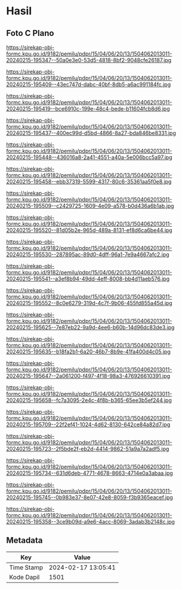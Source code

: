 # Hasil

## Foto C Plano

https://sirekap-obj-formc.kpu.go.id/9182/pemilu/pdpr/15/04/06/20/13/1504062013011-20240215-195347--50a0e3e0-53d5-4818-8bf2-9048cfe26187.jpg

https://sirekap-obj-formc.kpu.go.id/9182/pemilu/pdpr/15/04/06/20/13/1504062013011-20240215-195409--43ec747d-dabc-40bf-8db5-a6ac991184fc.jpg

https://sirekap-obj-formc.kpu.go.id/9182/pemilu/pdpr/15/04/06/20/13/1504062013011-20240215-195419--bce6910c-199e-48c4-bede-b11604fcb8d6.jpg

https://sirekap-obj-formc.kpu.go.id/9182/pemilu/pdpr/15/04/06/20/13/1504062013011-20240215-195437--400ec99d-d5bd-4866-8a27-bda846be8331.jpg

https://sirekap-obj-formc.kpu.go.id/9182/pemilu/pdpr/15/04/06/20/13/1504062013011-20240215-195448--436016a8-2a41-4551-a40a-5e006bcc5a97.jpg

https://sirekap-obj-formc.kpu.go.id/9182/pemilu/pdpr/15/04/06/20/13/1504062013011-20240215-195458--ebb37319-5599-4317-80c6-35361aa5f0e8.jpg

https://sirekap-obj-formc.kpu.go.id/9182/pemilu/pdpr/15/04/06/20/13/1504062013011-20240215-195509--c2429725-1609-4e09-a578-b0d436a6b1ab.jpg

https://sirekap-obj-formc.kpu.go.id/9182/pemilu/pdpr/15/04/06/20/13/1504062013011-20240215-195520--81d05b2e-965d-489a-8131-ef8d6ca6be44.jpg

https://sirekap-obj-formc.kpu.go.id/9182/pemilu/pdpr/15/04/06/20/13/1504062013011-20240215-195530--287895ac-89d0-4dff-96a1-7e9a4667afc2.jpg

https://sirekap-obj-formc.kpu.go.id/9182/pemilu/pdpr/15/04/06/20/13/1504062013011-20240215-195541--a3ef8b94-49dd-4eff-8008-bb4d11aeb576.jpg

https://sirekap-obj-formc.kpu.go.id/9182/pemilu/pdpr/15/04/06/20/13/1504062013011-20240215-195552--8c0e6279-319d-4c7f-9b06-455fd855a45d.jpg

https://sirekap-obj-formc.kpu.go.id/9182/pemilu/pdpr/15/04/06/20/13/1504062013011-20240215-195625--7e87eb22-9a9d-4ee6-b60b-14d96dc83de3.jpg

https://sirekap-obj-formc.kpu.go.id/9182/pemilu/pdpr/15/04/06/20/13/1504062013011-20240215-195635--b18fa2b1-6a20-46b7-8b9e-41fa400d4c05.jpg

https://sirekap-obj-formc.kpu.go.id/9182/pemilu/pdpr/15/04/06/20/13/1504062013011-20240215-195647--2a061200-f497-4f18-98a3-476926610391.jpg

https://sirekap-obj-formc.kpu.go.id/9182/pemilu/pdpr/15/04/06/20/13/1504062013011-20240215-195658--fc7a3095-2e4c-4f8b-b365-65ee3b5ef244.jpg

https://sirekap-obj-formc.kpu.go.id/9182/pemilu/pdpr/15/04/06/20/13/1504062013011-20240215-195709--22f2ef41-1024-4d62-8130-642ce84a82d7.jpg

https://sirekap-obj-formc.kpu.go.id/9182/pemilu/pdpr/15/04/06/20/13/1504062013011-20240215-195723--2f5bde2f-eb2d-4414-9862-51a9a7a2adf5.jpg

https://sirekap-obj-formc.kpu.go.id/9182/pemilu/pdpr/15/04/06/20/13/1504062013011-20240215-195734--631d6deb-4771-4678-8663-4714e0a3abaa.jpg

https://sirekap-obj-formc.kpu.go.id/9182/pemilu/pdpr/15/04/06/20/13/1504062013011-20240215-195745--0b983e37-8e07-42e8-8059-f3b9365eacef.jpg

https://sirekap-obj-formc.kpu.go.id/9182/pemilu/pdpr/15/04/06/20/13/1504062013011-20240215-195358--3ce9b09d-a9e6-4acc-8069-3adab3b2148c.jpg


## Metadata

| Key        | Value               |
| ---------- | ------------------- |
| Time Stamp | 2024-02-17 13:05:41 |
| Kode Dapil | 1501                |



